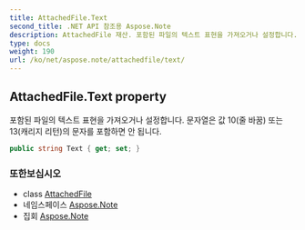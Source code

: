 ```yaml
---
title: AttachedFile.Text
second_title: .NET API 참조용 Aspose.Note
description: AttachedFile 재산. 포함된 파일의 텍스트 표현을 가져오거나 설정합니다. 문자열은 값 10줄 바꿈 또는 13캐리지 리턴의 문자를 포함하면 안 됩니다.
type: docs
weight: 190
url: /ko/net/aspose.note/attachedfile/text/
---
```

## AttachedFile.Text property

포함된 파일의 텍스트 표현을 가져오거나 설정합니다. 문자열은 값 10(줄 바꿈) 또는 13(캐리지 리턴)의 문자를 포함하면 안 됩니다.

```csharp
public string Text { get; set; }
```

### 또한보십시오

* class [AttachedFile](../)
* 네임스페이스 [Aspose.Note](../../attachedfile/)
* 집회 [Aspose.Note](../../../)


